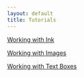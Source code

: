 ```yaml
---
layout: default
title: Tutorials
---
```


[Working with Ink]()

[Working with Images]()

[Working with Text Boxes](articulate/working-with-text-boxes/story.html)
